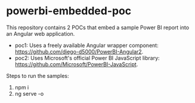 # powerbi-embedded-poc
This repository contains 2 POCs that embed a sample Power BI report into an Angular web application.

* poc1: Uses a freely available Angular wrapper component: https://github.com/diego-d5000/PowerBI-Angular2.
* poc2: Uses Microsoft's official Power BI JavaScript library: https://github.com/Microsoft/PowerBI-JavaScript.

Steps to run the samples:
1. npm i
2. ng serve -o
